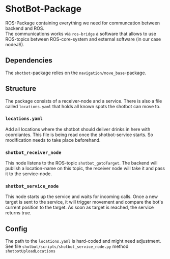 # ShotBot-Package

ROS-Package containing everything we need for communcation between backend and ROS.  
The communications works via `ros-bridge` a software that allows to use ROS-topics between ROS-core-system and external software (in our case nodeJS).

## Dependencies
The `shotbot`-package relies on the `navigation/move_base`-package.  


## Structure
The package consists of a receiver-node and a service. There is also a file called `locations.yaml` that holds all known spots the shotbot can move to.

### `locations.yaml`
Add all locations where the shotbot should deliver drinks in here with coordiantes. This file is being read once the shotbot-service starts. So modification needs to take place beforehand.

### `shotbot_receiver_node`
This node listens to the ROS-topic `shotbot_gotoTarget`. The backend will publish a location-name on this topic, the receiver node will take it and pass it to the service-node.

### `shotbot_service_node`
This node starts up the service and waits for incoming calls.
Once a new target is sent to the service, it will trigger movement and compare the bot's current position to the target. As soon as target is reached, the service returns true.


## Config
The path to the `locations.yaml` is hard-coded and might need adjustment.
See file `shotbot/scripts/shotbot_service_node.py` method `shotbotUploadLocations`



